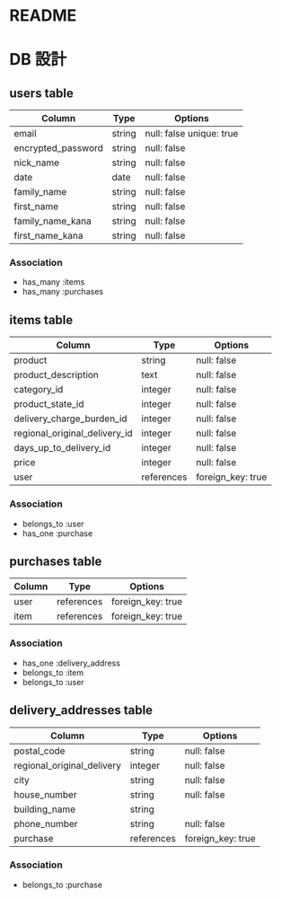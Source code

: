# README
# DB 設計

## users table

| Column             | Type                | Options                  |
|--------------------|---------------------|--------------------------|
| email              | string              | null: false unique: true |
| encrypted_password | string              | null: false              |
| nick_name          | string              | null: false              |
| date               | date                | null: false              |
| family_name        | string              | null: false              |
| first_name         | string              | null: false              |
| family_name_kana   | string              | null: false              |
| first_name_kana    | string              | null: false              |

### Association

* has_many :items
* has_many :purchases

## items table

| Column                              | Type       | Options           |
|-------------------------------------|------------|-------------------|
| product                             | string     | null: false       |
| product_description                 | text       | null: false       |
| category_id                         | integer    | null: false       |
| product_state_id                    | integer    | null: false       |
| delivery_charge_burden_id           | integer    | null: false       |
| regional_original_delivery_id       | integer    | null: false       |
| days_up_to_delivery_id              | integer    | null: false       |
| price                               | integer    | null: false       |
| user                                | references | foreign_key: true |


### Association

- belongs_to :user
- has_one :purchase

## purchases table

| Column            | Type       | Options           |
|-------------------|------------|-------------------|
| user              | references | foreign_key: true |
| item              | references | foreign_key: true |

### Association

- has_one :delivery_address
- belongs_to :item
- belongs_to :user

## delivery_addresses table

| Column                           | Type       | Options           |
|----------------------------------|------------|-------------------|
| postal_code                      | string     | null: false       |
| regional_original_delivery        | integer    | null: false       |
| city                             | string     | null: false       |
| house_number                     | string     | null: false       |
| building_name                    | string     |                   |
| phone_number                     | string     | null: false       |
| purchase                         | references | foreign_key: true |

### Association

- belongs_to :purchase
